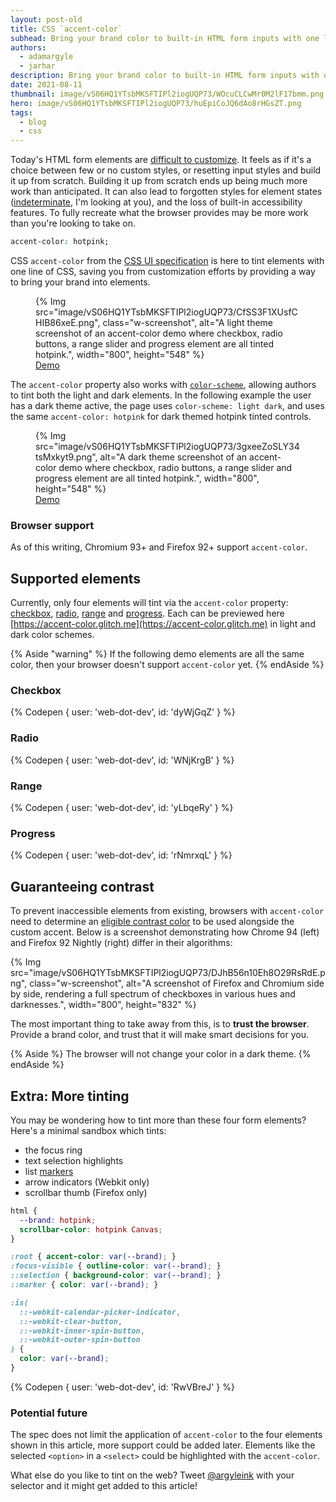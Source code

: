 ```yaml
---
layout: post-old
title: CSS `accent-color`
subhead: Bring your brand color to built-in HTML form inputs with one line of code.
authors:
  - adamargyle
  - jarhar
description: Bring your brand color to built-in HTML form inputs with one line of code.
date: 2021-08-11
thumbnail: image/vS06HQ1YTsbMKSFTIPl2iogUQP73/WOcuCLCwMr0M2lF17bmm.png
hero: image/vS06HQ1YTsbMKSFTIPl2iogUQP73/huEpiCoJQ6dAo8rHGsZT.png
tags:
  - blog
  - css
---
```


Today's HTML form elements are [difficult to
customize](https://codepen.io/GeoffreyCrofte/pen/BiHzp). It feels as if it's
a choice between few or no custom styles, or resetting input styles and
build it up from scratch. Building it up from scratch ends up being much more
work than anticipated. It can also lead to forgotten styles for element states
([indeterminate](https://developer.mozilla.org/docs/Web/CSS/:indeterminate),
I'm looking at you), and the loss of built-in accessibility features.
To fully recreate what the browser provides may be more
work than you're looking to take on.

```css
accent-color: hotpink;
```

CSS `accent-color` from the [CSS UI
specification](https://www.w3.org/TR/css-ui-4/#widget-accent) is here to tint
elements with one line of CSS, saving you from customization efforts by
providing a way to bring your brand into elements.

<figure class="w-figure ">
  {% Img
    src="image/vS06HQ1YTsbMKSFTIPl2iogUQP73/CfSS3F1XUsfCHIB86xeE.png",
    class="w-screenshot",
    alt="A light theme screenshot of an accent-color demo where
    checkbox, radio buttons, a range slider and progress element
    are all tinted hotpink.",
    width="800", height="548"
  %}
  <figcaption class="w-figure">
    <a href="https://codepen.io/web-dot-dev/pen/PomBZdy">Demo</a>
  </figcaption>
</figure>

The `accent-color` property also works with
[`color-scheme`](/color-scheme/), allowing authors to tint both
the light and dark elements.
In the following example the user has a dark theme active, the page uses
`color-scheme: light dark`, and uses the same `accent-color: hotpink` for dark
themed hotpink tinted controls.

<figure class="w-figure">
  {% Img
    src="image/vS06HQ1YTsbMKSFTIPl2iogUQP73/3gxeeZoSLY34tsMxkyt9.png",
    alt="A dark theme screenshot of an accent-color demo where
    checkbox, radio buttons, a range slider and progress element
    are all tinted hotpink.",
    width="800", height="548"
  %}
  <figcaption class="w-figure">
    <a href="https://codepen.io/web-dot-dev/pen/PomBZdy">Demo</a>
  </figcaption>
</figure>

### Browser support

As of this writing, Chromium 93+ and Firefox 92+ support `accent-color`.

## Supported elements

Currently, only four elements will tint via the `accent-color` property:
[checkbox](#checkbox), [radio](#radio), [range](#range) and
[progress](#progress). Each can be previewed here
[https://accent-color.glitch.me](https://accent-color.glitch.me) in light and
dark color schemes.

{% Aside "warning" %}
If the following demo elements are all the same color,
then your browser doesn't support `accent-color` yet.
{% endAside %}

### Checkbox

{% Codepen {
  user: 'web-dot-dev',
  id: 'dyWjGqZ'
} %}

### Radio

{% Codepen {
  user: 'web-dot-dev',
  id: 'WNjKrgB'
} %}

### Range

{% Codepen {
  user: 'web-dot-dev',
  id: 'yLbqeRy'
} %}

### Progress

{% Codepen {
  user: 'web-dot-dev',
  id: 'rNmrxqL'
} %}

## Guaranteeing contrast

To prevent inaccessible elements from existing, browsers with `accent-color`
need to determine an [eligible contrast
color](https://webaim.org/articles/contrast/) to be used alongside the custom
accent. Below is a screenshot demonstrating how Chrome 94 (left) and Firefox 92
Nightly (right) differ in their algorithms:

{% Img
  src="image/vS06HQ1YTsbMKSFTIPl2iogUQP73/DJhB56n10Eh8O29RsRdE.png",
  class="w-screenshot",
  alt="A screenshot of Firefox and Chromium side by side,
  rendering a full spectrum of checkboxes in various hues and darknesses.",
  width="800", height="832"
%}

The most important thing to take away from this, is to **trust the browser**.
Provide a brand color, and trust that it will make smart decisions for you.

{% Aside %}
The browser will not change your color in a dark theme.
{% endAside %}

## Extra: More tinting

You may be wondering how to tint more than these four form elements? Here's a
minimal sandbox which tints:
- the focus ring
- text selection highlights
- list [markers](/css-marker-pseudo-element/)
- arrow indicators (Webkit only)
- scrollbar thumb (Firefox only)

```css
html {
  --brand: hotpink;
  scrollbar-color: hotpink Canvas;
}

:root { accent-color: var(--brand); }
:focus-visible { outline-color: var(--brand); }
::selection { background-color: var(--brand); }
::marker { color: var(--brand); }

:is(
  ::-webkit-calendar-picker-indicator,
  ::-webkit-clear-button,
  ::-webkit-inner-spin-button,
  ::-webkit-outer-spin-button
) {
  color: var(--brand);
}
```

{% Codepen {
  user: 'web-dot-dev',
  id: 'RwVBreJ'
} %}

### Potential future

The spec does not limit the application of `accent-color` to the four elements
shown in this article, more support could be added later. Elements like the
selected `<option>` in a `<select>` could be highlighted with the
`accent-color`.

What else do you like to tint on the web? Tweet
[@argyleink](https://twitter.com/argyleink) with your selector and it might get
added to this article!
